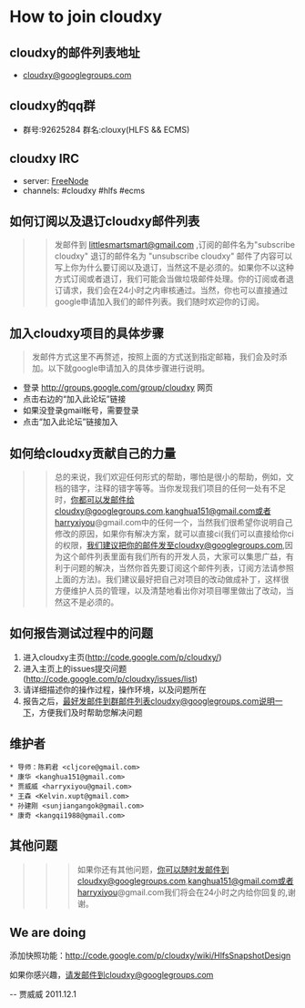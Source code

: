 # How to join cloudxy #

## cloudxy的邮件列表地址 ##
  * cloudxy@googlegroups.com
## cloudxy的qq群 ##
  * 群号:92625284  群名:clouxy(HLFS && ECMS)
## cloudxy IRC ##
  * server: [FreeNode](http://webchat.freenode.net/)
  * channels: #cloudxy #hlfs #ecms
## 如何订阅以及退订cloudxy邮件列表 ##
> > 发邮件到 littlesmartsmart@gmail.com ,订阅的邮件名为"subscribe cloudxy" 退订的邮件名为 "unsubscribe cloudxy" 邮件了内容可以写上你为什么要订阅以及退订，当然这不是必须的。如果你不以这种方式订阅或者退订，我们可能会当做垃圾邮件处理。你的订阅或者退订请求，我们会在24小时之内审核通过。当然，你也可以直接通过google申请加入我们的邮件列表。我们随时欢迎你的订阅。
## 加入cloudxy项目的具体步骤 ##

> 发邮件方式这里不再赘述，按照上面的方式送到指定邮箱，我们会及时添加。以下就google申请加入的具体步骤进行说明。
  * 登录 http://groups.google.com/group/cloudxy 网页
  * 点击右边的“加入此论坛”链接
  * 如果没登录gmail帐号，需要登录
  * 点击“加入此论坛”链接加入
## 如何给cloudxy贡献自己的力量 ##
> > 总的来说，我们欢迎任何形式的帮助，哪怕是很小的帮助，例如，文档的错字，注释的错字等等。当你发现我们项目的任何一处有不足时，你都可以发邮件给cloudxy@googlegroups.com,kanghua151@gmail.com或者harryxiyou@gmail.com中的任何一个，当然我们很希望你说明自己修改的原因，如果你有解决方案，就可以直接ci(我们可以直接给你ci的权限，我们建议把你的邮件发至cloudxy@googlegroups.com,因为这个邮件列表里面有我们所有的开发人员，大家可以集思广益，有利于问题的解决，当然你首先要订阅这个邮件列表，订阅方法请参照上面的方法)。我们建议最好把自己对项目的改动做成补丁，这样很方便维护人员的管理，以及清楚地看出你对项目哪里做出了改动，当然这不是必须的。
## 如何报告测试过程中的问题 ##
  1. 进入cloudxy主页(http://code.google.com/p/cloudxy/)
  1. 进入主页上的issues提交问题(http://code.google.com/p/cloudxy/issues/list)
  1. 请详细描述你的操作过程，操作环境，以及问题所在
  1. 报告之后，最好发邮件到群邮件列表cloudxy@googlegroups.com说明一下，方便我们及时帮助您解决问题
## 维护者 ##
    * 导师：陈莉君 <cljcore@gmail.com>
    * 康华 <kanghua151@gmail.com>
    * 贾威威 <harryxiyou@gmail.com>
    * 王森 <Kelvin.xupt@gmail.com>
    * 孙建刚 <sunjiangangok@gmail.com>
    * 康奇 <kangqi1988@gmail.com>
## 其他问题 ##
> > > 如果你还有其他问题，你可以随时发邮件到cloudxy@googlegroups.com,kanghua151@gmail.com或者harryxiyou@gmail.com我们将会在24小时之内给你回复的,谢谢。

## We are doing ##

添加快照功能：http://code.google.com/p/cloudxy/wiki/HlfsSnapshotDesign

如果你感兴趣，请发邮件到cloudxy@googlegroups.com


-- 贾威威 2011.12.1
